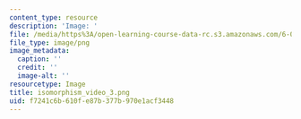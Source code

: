 ```yaml
---
content_type: resource
description: 'Image: '
file: /media/https%3A/open-learning-course-data-rc.s3.amazonaws.com/6-042j-mathematics-for-computer-science-spring-2015/f7241c6b610fe87b377b970e1acf3448_isomorphism_video_3.png
file_type: image/png
image_metadata:
  caption: ''
  credit: ''
  image-alt: ''
resourcetype: Image
title: isomorphism_video_3.png
uid: f7241c6b-610f-e87b-377b-970e1acf3448
---
```

